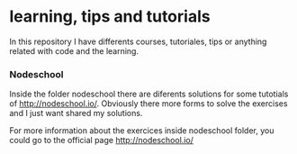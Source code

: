 # learning, tips and tutorials
In this repository I have differents courses, tutoriales, tips or anything related with code and the learning.

### Nodeschool
Inside the folder nodeschool there are diferents solutions for some tutotials of http://nodeschool.io/. Obviously there more forms to solve the exercises and I just  want shared my solutions.

For more information about the exercices inside nodeschool folder, you could go to the official page http://nodeschool.io/
